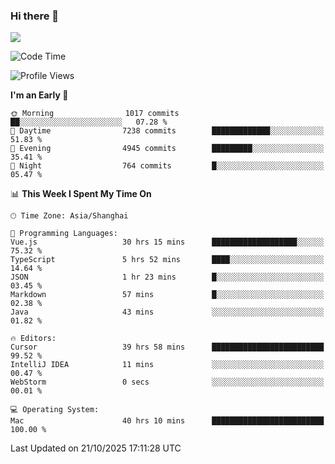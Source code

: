 ### Hi there 👋

<!--
**JJAYCHEN1e/jjaychen1e** is a ✨ _special_ ✨ repository because its `README.md` (this file) appears on your GitHub profile.

Here are some ideas to get you started:

- 🔭 I’m currently working on ...
- 🌱 I’m currently learning ...
- 👯 I’m looking to collaborate on ...
- 🤔 I’m looking for help with ...
- 💬 Ask me about ...
- 📫 How to reach me: ...
- 😄 Pronouns: ...
- ⚡ Fun fact: ...
-->

[![](https://github-readme-stats.vercel.app/api?username=jjaychen1e&show_icons=true)](https://github.com/jjaychen1e/github-readme-stats?count_private=true)

<!--START_SECTION:waka-->
![Code Time](http://img.shields.io/badge/Code%20Time-2%2C529%20hrs%2038%20mins-blue)

![Profile Views](http://img.shields.io/badge/Profile%20Views-0-blue)

**I'm an Early 🐤** 

```text
🌞 Morning                1017 commits        ██░░░░░░░░░░░░░░░░░░░░░░░   07.28 % 
🌆 Daytime                7238 commits        █████████████░░░░░░░░░░░░   51.83 % 
🌃 Evening                4945 commits        █████████░░░░░░░░░░░░░░░░   35.41 % 
🌙 Night                  764 commits         █░░░░░░░░░░░░░░░░░░░░░░░░   05.47 % 
```


📊 **This Week I Spent My Time On** 

```text
🕑︎ Time Zone: Asia/Shanghai

💬 Programming Languages: 
Vue.js                   30 hrs 15 mins      ███████████████████░░░░░░   75.32 % 
TypeScript               5 hrs 52 mins       ████░░░░░░░░░░░░░░░░░░░░░   14.64 % 
JSON                     1 hr 23 mins        █░░░░░░░░░░░░░░░░░░░░░░░░   03.45 % 
Markdown                 57 mins             █░░░░░░░░░░░░░░░░░░░░░░░░   02.38 % 
Java                     43 mins             ░░░░░░░░░░░░░░░░░░░░░░░░░   01.82 % 

🔥 Editors: 
Cursor                   39 hrs 58 mins      █████████████████████████   99.52 % 
IntelliJ IDEA            11 mins             ░░░░░░░░░░░░░░░░░░░░░░░░░   00.47 % 
WebStorm                 0 secs              ░░░░░░░░░░░░░░░░░░░░░░░░░   00.01 % 

💻 Operating System: 
Mac                      40 hrs 10 mins      █████████████████████████   100.00 % 
```


 Last Updated on 21/10/2025 17:11:28 UTC
<!--END_SECTION:waka-->
